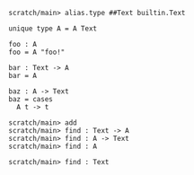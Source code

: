 ``` ucm :hide
scratch/main> alias.type ##Text builtin.Text
```

``` unison :hide
unique type A = A Text

foo : A
foo = A "foo!"

bar : Text -> A
bar = A

baz : A -> Text
baz = cases
  A t -> t
```

``` ucm
scratch/main> add
scratch/main> find : Text -> A
scratch/main> find : A -> Text
scratch/main> find : A
```
``` ucm :error
scratch/main> find : Text
```
